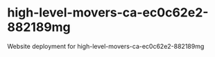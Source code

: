 # high-level-movers-ca-ec0c62e2-882189mg
Website deployment for high-level-movers-ca-ec0c62e2-882189mg
